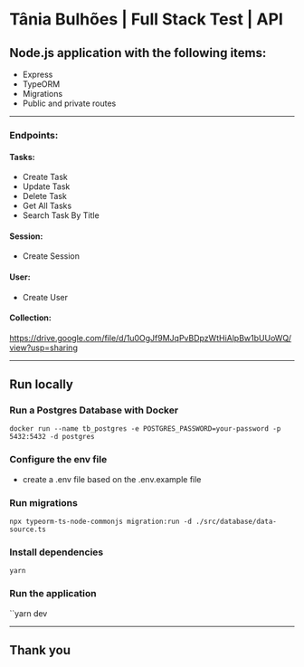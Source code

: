 # Tânia Bulhões | Full Stack Test | API

## Node.js application with the following items:

- Express
- TypeORM
- Migrations
- Public and private routes

---

### Endpoints:
#### Tasks:
- Create Task
- Update Task
- Delete Task
- Get All Tasks
- Search Task By Title

#### Session:
- Create Session

#### User:
- Create User

#### Collection:
https://drive.google.com/file/d/1u0OgJf9MJqPvBDpzWtHiAlpBw1bUUoWQ/view?usp=sharing

---

## Run locally

### Run a Postgres Database with Docker
`docker run --name tb_postgres -e POSTGRES_PASSWORD=your-password -p 5432:5432 -d postgres`

### Configure the env file
- create a .env file based on the .env.example file

### Run migrations
`npx typeorm-ts-node-commonjs migration:run -d ./src/database/data-source.ts`

### Install dependencies
`yarn`

### Run the application
``yarn dev

---

## Thank you
